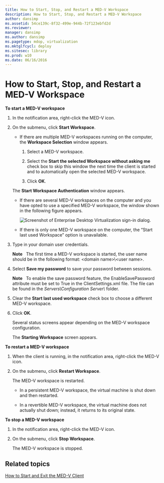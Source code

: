 ```yaml
---
title: How to Start, Stop, and Restart a MED-V Workspace
description: How to Start, Stop, and Restart a MED-V Workspace
author: dansimp
ms.assetid: 54ce139c-8f32-499e-944b-72f123ebfd2d
ms.reviewer: 
manager: dansimp
ms.author: dansimp
ms.pagetype: mdop, virtualization
ms.mktglfcycl: deploy
ms.sitesec: library
ms.prod: w10
ms.date: 06/16/2016
---
```



# How to Start, Stop, and Restart a MED-V Workspace


**To start a MED-V workspace**

1.  In the notification area, right-click the MED-V icon.

2.  On the submenu, click **Start Workspace**.

    -   If there are multiple MED-V workspaces running on the computer, the **Workspace Selection** window appears.

        1.  Select a MED-V workspace.

        2.  Select the **Start the selected Workspace without asking me** check box to skip this window the next time the client is started and to automatically open the selected MED-V workspace.

        3.  Click **OK**.

    The **Start Workspace Authentication** window appears.

    -   If there are several MED-V workspaces on the computer and you have opted to use a specified MED-V workspace, the window shown in the following figure appears.

        ![Screenshot of Enterprise Desktop Virtualization sign-in dialog.](images/medv-logon.gif)

    -   If there is only one MED-V workspace on the computer, the “Start last used Workspace” option is unavailable.

3.  Type in your domain user credentials.

    **Note**  
    The first time a MED-V workspace is started, the user name should be in the following format: &lt;domain name&gt;\\&lt;user name&gt;.

     

4.  Select **Save my password** to save your password between sessions.

    **Note**  
    To enable the save password feature, the EnableSavePassword attribute must be set to True in the ClientSettings.xml file. The file can be found in the *Servers\\Configuration Server\\* folder.

     

5.  Clear the **Start last used workspace** check box to choose a different MED-V workspace.

6.  Click **OK**.

    Several status screens appear depending on the MED-V workspace configuration.

    The **Starting Workspace** screen appears.

**To restart a MED-V workspace**

1.  When the client is running, in the notification area, right-click the MED-V icon.

2.  On the submenu, click **Restart Workspace**.

    The MED-V workspace is restarted.

    -   In a persistent MED-V workspace, the virtual machine is shut down and then restarted.

    -   In a revertible MED-V workspace, the virtual machine does not actually shut down; instead, it returns to its original state.

**To stop a MED-V workspace**

1.  In the notification area, right-click the MED-V icon.

2.  On the submenu, click **Stop Workspace**.

    The MED-V workspace is stopped.

## Related topics


[How to Start and Exit the MED-V Client](how-to-start-and-exit-the-med-v-client.md)

 

 





